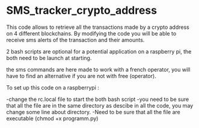 # SMS_tracker_crypto_address


This code allows to retrieve all the transactions made by a crypto address on 4 different blockchains.
By modifying the code you will be able to receive sms alerts of the transaction and their amounts.

2 bash scripts are optional for a potential application on a raspberry pi, the both need to be launch at starting.

the sms commands are here made to work with a french operator, you will have to find an alternative if you are not with free (operator).

To set up this code on a raspberrypi :

-change the rc.local file to start the both bash script 
-you need to be sure that all the file are in the same directory as descibe in all the code, you may change some line about directory.
-Need to be sure that all the file are executable (chmod +x programm.py)


